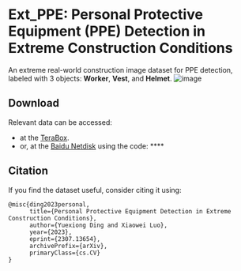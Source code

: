 # Ext_PPE: Personal Protective Equipment (PPE) Detection in Extreme Construction Conditions

An extreme real-world construction image dataset for PPE detection, labeled with 3 objects: **Worker**, **Vest**, and **Helmet**.
![image](https://github.com/dyxm/Ext_PPE/assets/17799440/1d9d7235-c5f3-486b-a4ef-fddb20de2fb2)


## Download
Relevant data can be accessed:
- at the [TeraBox]().
- or, at the [Baidu Netdisk]() using the code: ****


## Citation
If you find the dataset useful, consider citing it using:
```
@misc{ding2023personal,
      title={Personal Protective Equipment Detection in Extreme Construction Conditions}, 
      author={Yuexiong Ding and Xiaowei Luo},
      year={2023},
      eprint={2307.13654},
      archivePrefix={arXiv},
      primaryClass={cs.CV}
}
```
